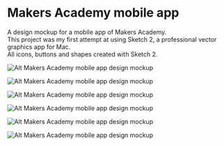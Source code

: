Makers Academy mobile app
=========================

A design mockup for a mobile app of Makers Academy.  
This project was my first attempt at using Sketch 2, a professional vector graphics app for Mac.  
All icons, buttons and shapes created with Sketch 2.

![Alt Makers Academy mobile app design mockup](https://raw2.github.com/GiacomoPatella/giacomopatella.github.io/master/ma_app_overview.png "Makers Academy mobile app design mockup")

![Alt Makers Academy mobile app design mockup](https://raw2.github.com/GiacomoPatella/giacomopatella.github.io/master/ma_app_1_2.png "Makers Academy mobile app design mockup")

![Alt Makers Academy mobile app design mockup](https://raw2.github.com/GiacomoPatella/giacomopatella.github.io/master/ma_app_3_4.png "Makers Academy mobile app design mockup")

![Alt Makers Academy mobile app design mockup](https://raw2.github.com/GiacomoPatella/giacomopatella.github.io/master/ma_app_5_6_7.png "Makers Academy mobile app design mockup")

![Alt Makers Academy mobile app design mockup](https://raw2.github.com/GiacomoPatella/giacomopatella.github.io/master/ma_app_detail_blue.png "Makers Academy mobile app design mockup") 

![Alt Makers Academy mobile app design mockup](https://raw2.github.com/GiacomoPatella/giacomopatella.github.io/master/ma_app_detail_black.png "Makers Academy mobile app design mockup")
